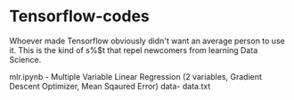 # Tensorflow-codes

Whoever made Tensorflow obviously didn't want an average person to use it. 
This is the kind of s%$t that repel newcomers from learning Data Science. 

mlr.ipynb - Multiple Variable Linear Regression (2 variables, Gradient Descent Optimizer, Mean Sqaured Error)
data- data.txt
